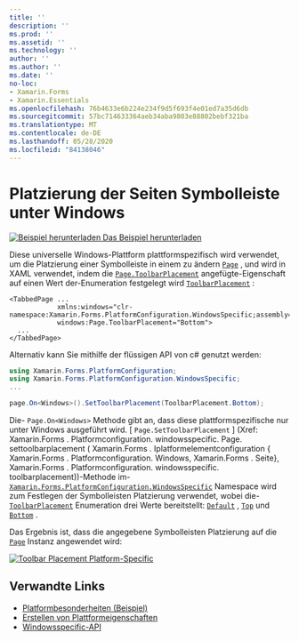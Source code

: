 ```yaml
---
title: ''
description: ''
ms.prod: ''
ms.assetid: ''
ms.technology: ''
author: ''
ms.author: ''
ms.date: ''
no-loc:
- Xamarin.Forms
- Xamarin.Essentials
ms.openlocfilehash: 76b4633e6b224e234f9d5f693f4e01ed7a35d6db
ms.sourcegitcommit: 57bc714633364aeb34aba9803e88802bebf321ba
ms.translationtype: MT
ms.contentlocale: de-DE
ms.lasthandoff: 05/28/2020
ms.locfileid: "84138046"
---
```

# <a name="page-toolbar-placement-on-windows"></a>Platzierung der Seiten Symbolleiste unter Windows

[![Beispiel herunterladen](~/media/shared/download.png) Das Beispiel herunterladen](https://docs.microsoft.com/samples/xamarin/xamarin-forms-samples/userinterface-platformspecifics)

Diese universelle Windows-Plattform plattformspezifisch wird verwendet, um die Platzierung einer Symbolleiste in einem zu ändern [`Page`](xref:Xamarin.Forms.Page) , und wird in XAML verwendet, indem die [`Page.ToolbarPlacement`](xref:Xamarin.Forms.PlatformConfiguration.WindowsSpecific.Page.ToolbarPlacementProperty) angefügte-Eigenschaft auf einen Wert der-Enumeration festgelegt wird [`ToolbarPlacement`](xref:Xamarin.Forms.PlatformConfiguration.WindowsSpecific.ToolbarPlacement) :

```xaml
<TabbedPage ...
            xmlns:windows="clr-namespace:Xamarin.Forms.PlatformConfiguration.WindowsSpecific;assembly=Xamarin.Forms.Core"
            windows:Page.ToolbarPlacement="Bottom">
  ...
</TabbedPage>
```

Alternativ kann Sie mithilfe der flüssigen API von c# genutzt werden:

```csharp
using Xamarin.Forms.PlatformConfiguration;
using Xamarin.Forms.PlatformConfiguration.WindowsSpecific;
...

page.On<Windows>().SetToolbarPlacement(ToolbarPlacement.Bottom);
```

Die- `Page.On<Windows>` Methode gibt an, dass diese plattformspezifische nur unter Windows ausgeführt wird. [ `Page.SetToolbarPlacement` ] (Xref: Xamarin.Forms . Platformconfiguration. windowsspecific. Page. settoolbarplacement ( Xamarin.Forms . Iplatformelementconfiguration { Xamarin.Forms . Platformconfiguration. Windows, Xamarin.Forms . Seite}, Xamarin.Forms . Platformconfiguration. windowsspecific. toolbarplacement))-Methode im- [`Xamarin.Forms.PlatformConfiguration.WindowsSpecific`](xref:Xamarin.Forms.PlatformConfiguration.WindowsSpecific) Namespace wird zum Festlegen der Symbolleisten Platzierung verwendet, wobei die- [`ToolbarPlacement`](xref:Xamarin.Forms.PlatformConfiguration.WindowsSpecific.ToolbarPlacement) Enumeration drei Werte bereitstellt: [`Default`](xref:Xamarin.Forms.PlatformConfiguration.WindowsSpecific.ToolbarPlacement.Default) , [`Top`](xref:Xamarin.Forms.PlatformConfiguration.WindowsSpecific.ToolbarPlacement.Top) und [`Bottom`](xref:Xamarin.Forms.PlatformConfiguration.WindowsSpecific.ToolbarPlacement.Bottom) .

Das Ergebnis ist, dass die angegebene Symbolleisten Platzierung auf die [`Page`](xref:Xamarin.Forms.Page) Instanz angewendet wird:

[![](page-toolbar-placement-images/toolbar-placement.png "Toolbar Placement Platform-Specific")](page-toolbar-placement-images/toolbar-placement-large.png#lightbox "Toolbar Placement Platform-Specific")

## <a name="related-links"></a>Verwandte Links

- [Platformbesonderheiten (Beispiel)](https://docs.microsoft.com/samples/xamarin/xamarin-forms-samples/userinterface-platformspecifics)
- [Erstellen von Plattformeigenschaften](~/xamarin-forms/platform/platform-specifics/index.md#creating-platform-specifics)
- [Windowsspecific-API](xref:Xamarin.Forms.PlatformConfiguration.WindowsSpecific)
